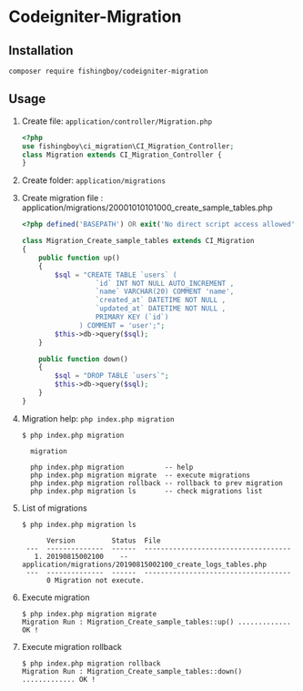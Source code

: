 # Codeigniter-Migration

## Installation
```
composer require fishingboy/codeigniter-migration
```

## Usage
1. Create file: `application/controller/Migration.php` 
    ```php
    <?php
    use fishingboy\ci_migration\CI_Migration_Controller;
    class Migration extends CI_Migration_Controller {
    }
    ```
2. Create folder: `application/migrations` 

3. Create migration file :  application/migrations/20001010101000_create_sample_tables.php
    ```php
    <?php defined('BASEPATH') OR exit('No direct script access allowed');
    
    class Migration_Create_sample_tables extends CI_Migration
    {
        public function up()
        {
            $sql = "CREATE TABLE `users` ( 
                      `id` INT NOT NULL AUTO_INCREMENT , 
                      `name` VARCHAR(20) COMMENT 'name', 
                      `created_at` DATETIME NOT NULL , 
                      `updated_at` DATETIME NOT NULL , 
                      PRIMARY KEY (`id`)
                  ) COMMENT = 'user';";
            $this->db->query($sql);
        }
    
        public function down()
        {
            $sql = "DROP TABLE `users`";
            $this->db->query($sql);
        }
    }    
    ```
    
4. Migration help:  `php index.php migration`
    ```shell
    $ php index.php migration
    
      migration
      
      php index.php migration          -- help 
      php index.php migration migrate  -- execute migrations
      php index.php migration rollback -- rollback to prev migration
      php index.php migration ls       -- check migrations list 

    ```
    
5. List of migrations
   ```shell
   $ php index.php migration ls
   
         Version         Status  File
    ---  --------------  ------  ------------------------------------
      1. 20190815002100    --    application/migrations/20190815002100_create_logs_tables.php 
    ---  --------------  ------  ------------------------------------
         0 Migration not execute.

   ```
   
6. Execute migration
   ```shell
   $ php index.php migration migrate
   Migration Run : Migration_Create_sample_tables::up() ............. OK !
   ```
   
7. Execute migration rollback
   ```shell
   $ php index.php migration rollback
   Migration Run : Migration_Create_sample_tables::down() ............. OK !
   ```
